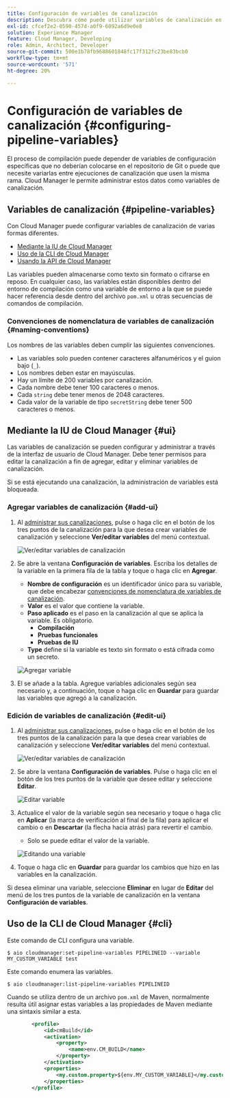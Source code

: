 ```yaml
---
title: Configuración de variables de canalización
description: Descubra cómo puede utilizar variables de canalización en Cloud Manager para administrar variables de configuración específicas para su compilación.
exl-id: cfcef2e2-0590-457d-a0f9-6092a6d9e0e8
solution: Experience Manager
feature: Cloud Manager, Developing
role: Admin, Architect, Developer
source-git-commit: 500e1b78fb9688601848fc17f312fc23be83bcb0
workflow-type: tm+mt
source-wordcount: '571'
ht-degree: 20%

---
```


# Configuración de variables de canalización {#configuring-pipeline-variables}

El proceso de compilación puede depender de variables de configuración específicas que no deberían colocarse en el repositorio de Git o puede que necesite variarlas entre ejecuciones de canalización que usen la misma rama. Cloud Manager le permite administrar estos datos como variables de canalización.

## Variables de canalización {#pipeline-variables}

Con Cloud Manager puede configurar variables de canalización de varias formas diferentes.

* [Mediante la IU de Cloud Manager](#ui)
* [Uso de la CLI de Cloud Manager](#cli)
* [Usando la API de Cloud Manager](https://developer.adobe.com/experience-cloud/cloud-manager/reference/api/#tag/Variables/operation/getPipelineVariables)

Las variables pueden almacenarse como texto sin formato o cifrarse en reposo. En cualquier caso, las variables están disponibles dentro del entorno de compilación como una variable de entorno a la que se puede hacer referencia desde dentro del archivo `pom.xml` u otras secuencias de comandos de compilación.

### Convenciones de nomenclatura de variables de canalización {#naming-conventions}

Los nombres de las variables deben cumplir las siguientes convenciones.

* Las variables solo pueden contener caracteres alfanuméricos y el guion bajo (`_`).
* Los nombres deben estar en mayúsculas.
* Hay un límite de 200 variables por canalización.
* Cada nombre debe tener 100 caracteres o menos.
* Cada `string` debe tener menos de 2048 caracteres.
* Cada valor de la variable de tipo `secretString` debe tener 500 caracteres o menos.

## Mediante la IU de Cloud Manager {#ui}

Las variables de canalización se pueden configurar y administrar a través de la interfaz de usuario de Cloud Manager. Debe tener permisos para editar la canalización a fin de agregar, editar y eliminar variables de canalización.

Si se está ejecutando una canalización, la administración de variables está bloqueada.

### Agregar variables de canalización {#add-ui}

1. Al [administrar sus canalizaciones,](/help/implementing/cloud-manager/configuring-pipelines/managing-pipelines.md) pulse o haga clic en el botón de los tres puntos de la canalización para la que desea crear variables de canalización y seleccione **Ver/editar variables** del menú contextual.

   ![Ver/editar variables de canalización](/help/implementing/cloud-manager/assets/pipeline-variables-view-edit.png)

1. Se abre la ventana **Configuración de variables**. Escriba los detalles de la variable en la primera fila de la tabla y toque o haga clic en **Agregar**.

   * **Nombre de configuración** es un identificador único para su variable, que debe encabezar [convenciones de nomenclatura de variables de canalización](#naming-conventions).
   * **Valor** es el valor que contiene la variable.
   * **Paso aplicado** es el paso en la canalización al que se aplica la variable. Es obligatorio.
      * **Compilación**
      * **Pruebas funcionales**
      * **Pruebas de IU**
   * **Type** define si la variable es texto sin formato o está cifrada como un secreto.

   ![Agregar variable](/help/implementing/cloud-manager/assets/pipeline-variables-add-variable.png)

1. El se añade a la tabla. Agregue variables adicionales según sea necesario y, a continuación, toque o haga clic en **Guardar** para guardar las variables que agregó a la canalización.

### Edición de variables de canalización {#edit-ui}

1. Al [administrar sus canalizaciones,](/help/implementing/cloud-manager/configuring-pipelines/managing-pipelines.md) pulse o haga clic en el botón de los tres puntos de la canalización para la que desea crear variables de canalización y seleccione **Ver/editar variables** del menú contextual.

   ![Ver/editar variables de canalización](/help/implementing/cloud-manager/assets/pipeline-variables-view-edit.png)

1. Se abre la ventana **Configuración de variables**. Pulse o haga clic en el botón de los tres puntos de la variable que desee editar y seleccione **Editar**.

   ![Editar variable](/help/implementing/cloud-manager/assets/pipeline-variables-edit.png)

1. Actualice el valor de la variable según sea necesario y toque o haga clic en **Aplicar** (la marca de verificación al final de la fila) para aplicar el cambio o en **Descartar** (la flecha hacia atrás) para revertir el cambio.

   * Solo se puede editar el valor de la variable.

   ![Editando una variable](/help/implementing/cloud-manager/assets/pipeline-variables-edit-save.png)

1. Toque o haga clic en **Guardar** para guardar los cambios que hizo en las variables en la canalización.

Si desea eliminar una variable, seleccione **Eliminar** en lugar de **Editar** del menú de los tres puntos de la variable de canalización en la ventana **Configuración de variables**.

## Uso de la CLI de Cloud Manager {#cli}

Este comando de CLI configura una variable.

```shell
$ aio cloudmanager:set-pipeline-variables PIPELINEID --variable MY_CUSTOM_VARIABLE test
```

Este comando enumera las variables.

```shell
$ aio cloudmanager:list-pipeline-variables PIPELINEID
```

Cuando se utiliza dentro de un archivo `pom.xml` de Maven, normalmente resulta útil asignar estas variables a las propiedades de Maven mediante una sintaxis similar a esta.

```xml
        <profile>
            <id>cmBuild</id>
            <activation>
                <property>
                    <name>env.CM_BUILD</name>
                </property>
            </activation>
            <properties>
                <my.custom.property>${env.MY_CUSTOM_VARIABLE}</my.custom.property> 
            </properties>
        </profile>
```
